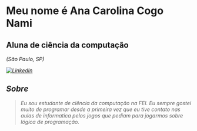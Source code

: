 <h1>
  Meu nome é Ana Carolina Cogo Nami
</h1>

## Aluna de ciência da computação
<i>(São Paulo, SP)

[![LinkedIn](https://img.shields.io/badge/linkedin-%230077B5.svg?style=for-the-badge&logo=linkedin&logoColor=white)](https://www.linkedin.com/in/ana-carolina-cogo-nami-494248200/)

## Sobre
> Eu sou estudante de ciência da computação na FEI. Eu sempre gostei muito de programar desde a primeira vez que eu tive contato nas aulas de informatica pelos jogos que pediam para jogarmos sobre lógica de programação.
